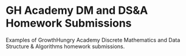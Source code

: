 # GH Academy DM and DS&A Homework Submissions  
Examples of GrowthHungry Academy Discrete Mathematics and Data Structure &amp; Algorithms homework submissions.
